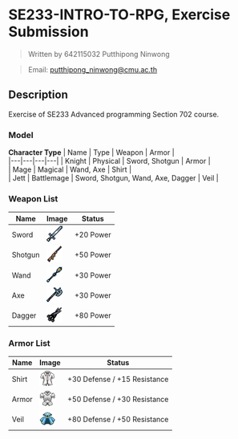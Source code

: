# SE233-INTRO-TO-RPG, Exercise Submission
> Written by 642115032 Putthipong Ninwong

> Email: putthipong_ninwong@cmu.ac.th

## Description
Exercise of SE233 Advanced programming Section 702 course.  

### Model
**Character Type**
| Name | Type  |  Weapon | Armor  |  
|---|---|---|---|
| Knight | Physical | Sword, Shotgun | Armor |   
| Mage | Magical | Wand, Axe | Shirt |   
| Jett | Battlemage | Sword, Shotgun, Wand, Axe, Dagger | Veil |   

### Weapon List  
| Name | Image | Status | 
|---|---|---|
| Sword | ![sword img](./src/main/resources/se233/chapter1/assets/sword.png) | +20 Power |
| Shotgun | ![shotgun img](./src/main/resources/se233/chapter1/assets/shotgun.png) | +50 Power|
| Wand | ![wand img](./src/main/resources/se233/chapter1/assets/wand.png) | +30 Power|
| Axe | ![sceptre img](./src/main/resources/se233/chapter1/assets/axe.png) | +30 Power|
| Dagger | ![cutting_board img](./src/main/resources/se233/chapter1/assets/dagger.png) | +80 Power|  

### Armor List  
| Name | Image | Status | 
|---|---|---|
| Shirt | ![Shirt img](./src/main/resources/se233/chapter1/assets/shirt.png) | +30 Defense / +15 Resistance |
| Armor | ![Armor img](./src/main/resources/se233/chapter1/assets/armor.png) | +50 Defense / +30 Resistance |
| Veil | ![Apron img](./src/main/resources/se233/chapter1/assets/veil.png) | +80 Defense / +50 Resistance |  
